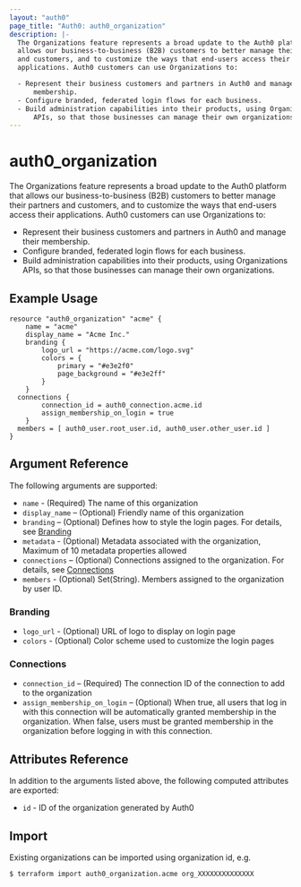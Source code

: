 ```yaml
---
layout: "auth0"
page_title: "Auth0: auth0_organization"
description: |-
  The Organizations feature represents a broad update to the Auth0 platform that
  allows our business-to-business (B2B) customers to better manage their partners
  and customers, and to customize the ways that end-users access their
  applications. Auth0 customers can use Organizations to:

  - Represent their business customers and partners in Auth0 and manage their
      membership.
  - Configure branded, federated login flows for each business.
  - Build administration capabilities into their products, using Organizations
      APIs, so that those businesses can manage their own organizations.
---
```


# auth0_organization

The Organizations feature represents a broad update to the Auth0 platform that
allows our business-to-business (B2B) customers to better manage their partners
and customers, and to customize the ways that end-users access their
applications. Auth0 customers can use Organizations to:

  - Represent their business customers and partners in Auth0 and manage their
    membership.
  - Configure branded, federated login flows for each business.
  - Build administration capabilities into their products, using Organizations
    APIs, so that those businesses can manage their own organizations.

## Example Usage

```hcl
resource "auth0_organization" "acme" {
	name = "acme"
	display_name = "Acme Inc."
	branding {
		logo_url = "https://acme.com/logo.svg"
		colors = {
			primary = "#e3e2f0"
			page_background = "#e3e2ff"
		}
	}
  connections {
		connection_id = auth0_connection.acme.id
		assign_membership_on_login = true
	}
  members = [ auth0_user.root_user.id, auth0_user.other_user.id ]
}
```

## Argument Reference

The following arguments are supported:

* `name` - (Required) The name of this organization
* `display_name` – (Optional) Friendly name of this organization
* `branding` – (Optional) Defines how to style the login pages. For details, see
  [Branding](#branding)
* `metadata` - (Optional) Metadata associated with the organization, Maximum of
  10 metadata properties allowed
* `connections` – (Optional) Connections assigned to the organization. For
  details, see [Connections](#connections)
* `members` - (Optional) Set(String). Members assigned to the organization by user ID.

### Branding

* `logo_url` - (Optional) URL of logo to display on login page
* `colors` - (Optional) Color scheme used to customize the login pages

### Connections

* `connection_id` – (Required) The connection ID of the connection to add to the
  organization
* `assign_membership_on_login` – (Optional) When true, all users that log in
  with this connection will be automatically granted membership in the
  organization. When false, users must be granted membership in the organization
  before logging in with this connection.

## Attributes Reference

In addition to the arguments listed above, the following computed attributes are
exported:

* `id` - ID of the organization generated by Auth0

## Import

Existing organizations can be imported using organization id, e.g.

```shell
$ terraform import auth0_organization.acme org_XXXXXXXXXXXXXX
```
